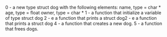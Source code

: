 0 - a new type struct dog with the following elements:
name, type = char *
age, type = float
owner, type = char *
1 -  a function that initialize a variable of type struct dog
2 - e a function that prints a struct dog2 - e a function that prints a struct dog
4 -  a function that creates a new dog.
5 - a function that frees dogs.
